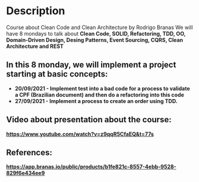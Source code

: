 # Description
Course about Clean Code and Clean Architecture by Rodrigo Branas
We will have 8 mondays to talk about <b>Clean Code, SOLID, Refactoring, TDD, OO, Domain-Driven Design, Desing Patterns, Event Sourcing, CQRS, Clean Architecture and REST<b>

## In this 8 monday, we will implement a project starting at basic concepts:
* 20/09/2021 - Implement test into a bad code for a process to validate a CPF (Brazilian document) and then do a refactoring into this code
* 27/09/2021 - Implement a process to create an order using TDD.

## Video about presentation about the course:
https://www.youtube.com/watch?v=z9qqR5CfaEQ&t=77s

## References:
https://app.branas.io/public/products/b1fe821c-8557-4ebb-9528-829f6e434ee9